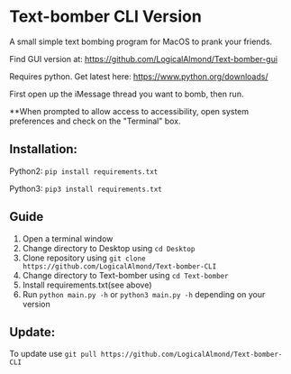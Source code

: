# Text-bomber CLI Version
A small simple text bombing program for MacOS to prank your friends.

Find GUI version at: https://github.com/LogicalAlmond/Text-bomber-gui

Requires python. Get latest here:
https://www.python.org/downloads/

First open up the iMessage thread you want to bomb, then run.

**When prompted to allow access to accessibility, open system preferences and check on the "Terminal" box.

## Installation:
Python2: `pip install requirements.txt`

Python3: `pip3 install requirements.txt`

## Guide
1. Open a terminal window
2. Change directory to Desktop using `cd Desktop`
3. Clone repository using `git clone https://github.com/LogicalAlmond/Text-bomber-CLI`
4. Change directory to Text-bomber using `cd Text-bomber`
5. Install requirements.txt(see above)
6. Run `python main.py -h` or `python3 main.py -h` depending on your version

## Update:
To update use `git pull https://github.com/LogicalAlmond/Text-bomber-CLI`
